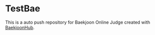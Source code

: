 # TestBae
This is a auto push repository for Baekjoon Online Judge created with [BaekjoonHub](https://github.com/BaekjoonHub/BaekjoonHub).
